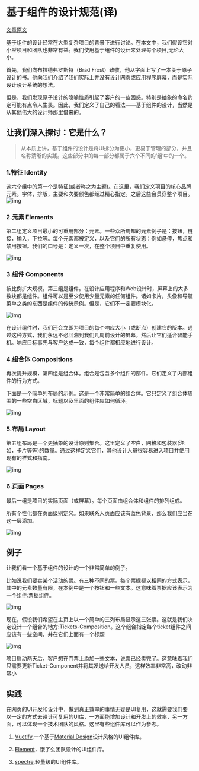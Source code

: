 # 基于组件的设计规范(译)
[文章原文](https://medium.com/@wereheavyweight/how-were-using-component-based-design-5f9e3176babb#.k749c435l)

基于组件的设计经常在大型复杂项目的背景下进行讨论。在本文中，我们假设它对小型项目和团队也非常有益。我们使用基于组件的设计来处理每个项目,无论大小。     

首先，我们向布拉德弗罗斯特（Brad Frost）致敬，他从字面上写了一本关于原子设计的书。他向我们介绍了我们实际上并没有设计网页或应用程序屏幕，而是实际设计设计系统的想法。   

但是，我们发现原子设计的隐喻性质引起了客户的一些困惑。特别是抽象的命名约定可能有点令人生畏。因此，我们定义了自己的看法——基于组件的设计，当然是从其他伟大的设计师那里借来的。

## 让我们深入探讨：它是什么？
> 从本质上讲，基于组件的设计是将UI拆分为更小，更易于管理的部分，并且名称清晰的实践。这些部分中的每一部分都属于六个不同的‘组’中的一个。

### 1.特征 Identity  

这六个组中的第一个是特征(或者称之为主题)。在这里，我们定义项目的核心品牌元素。字体，排版，主要和次要颜色都经过精心指定。之后这些会贯穿整个项目。
![img](./images/1.png)

### 2.元素 Elements  

第二组定义项目最小的可重用部分：元素。一些众所周知的元素例子是：按钮，链接，输入，下拉等。每个元素都被定义，以及它们的所有状态：例如悬停，焦点和禁用按钮。我们的口号是：定义一次，在整个项目中重复使用。  
  
![img](./images/2.png)

### 3.组件 Components
按比例扩大规模，第三组是组件。在设计应用程序和Web设计时，屏幕上的大多数块都是组件。组件可以是至少使用少量元素的任何组件。诸如卡片，头像和导航菜单之类的东西是组件的传统示例。但是，它们不一定要模块化。   
  
![img](./images/3.png)  
  
在设计组件时，我们还会立即为项目的每个响应大小（或断点）创建它的版本。通过这种方式，我们永远不必回溯到我们几周前设计的屏幕，然后让它们适合智能手机。响应目标事先与客户达成一致，每个组件都相应地进行设计。  

### 4.组合体 Compositions
再次提升规模，第四组是组合体。组合是包含多个组件的部件。它们定义了内部组件的行为方式。  

下面是一个简单列布局的示例。这是一个非常简单的组合体。它只定义了组合体周围的一些空白区域，标题以及里面的组件应如何循环。  
  
![img](./images/4.png)

### 5.布局 Layout
第五组布局是一个更抽象的设计原则集合。这里定义了空白，网格和包装器(注:如，卡片等等)的数量。通过这样定义它们，其他设计人员很容易进入项目并使用现有的样式和指南。  
  
![img](./images/5.png)

### 6.页面 Pages 
最后一组是项目的实际页面（或屏幕）。每个页面由组合体和组件的排列组成。  

所有个性化都在页面级别定义。如果联系人页面应该有蓝色背景，那么我们应当在这一层添加。  
  
![img](./images/6.png)

## 例子
让我们看一个基于组件的设计的一个非常简单的例子。  
  
比如说我们要卖某个活动的票。有三种不同的票。每个票据都以相同的方式表示，其中的元素数量有限，在本例中是一个按钮和一些文本。这意味着票据应该表示为一个组件:票据组件。  

![img](./images/7.png)

现在，假设我们希望在主页上以一个简单的三列布局显示这三张票。这就是我们决定设计一个组合的地方:Tickets-Composition。这个组合指定每个ticket组件之间应该有一些空间，并在它们上面有一个标题

![img](./images/8.png)  
   
项目启动两天后，客户想在门票上添加一些文本，说票已经卖完了。这意味着我们只需要更新Ticket-Component并将其发送给开发人员，这样效率非常高，改动非常小

## 实践 
在网页的UI开发和设计中，做到真正效率的事情无疑是UI复用，这就需要我们要以一定的方式去设计可复用的UI库，一方面能增加设计和开发上的效率，另一方面，可以体现一个技术团队的风格。这里有些组件库可以作为参考。
1. [Vuetify](https://vuetifyjs.com/zh-Hans/components/api-explorer),一个基于[Material Design](https://material.io/)设计风格的UI组件库。

2. [Element](http://element-cn.eleme.io/#/zh-CN/component/layout)，饿了么团队设计的UI组件库。

3. [spectre](https://picturepan2.github.io/spectre/elements/typography.html),轻量级的UI组件库。